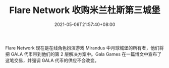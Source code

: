 ﻿---
title: "Flare Network 收购米兰杜斯第三城堡"
date: 2021-05-06T21:57:40+08:00
lastmod: 2021-05-06T16:45:40+08:00
draft: false
authors: ["Patty"]
description: "Flare Network 现在是在线角色扮演游戏 Mirandus 中月球城堡的所有者，他们将把 GALA 代币带到他们的第 2 层解决方案中。Gala Games 在一篇博文中宣布了这笔交易，并强调 GALA 代币的供应不会改变。"
featuredImage: "third-citadel-of-mirandus-acquired-by-flare-network.png"
tags: ["Virtual World","虚拟世界","Play to Earn"]
categories: ["news"]
news: ["虚拟世界"]
weight: 
lightgallery: true
pinned: false
recommend: false
recommend1: false
---

Flare Network 现在是在线角色扮演游戏 Mirandus 中月球城堡的所有者，他们将把 GALA 代币带到他们的第 2 层解决方案中。Gala Games 在一篇博文中宣布了这笔交易，并强调 GALA 代币的供应不会改变。

<!--more-->

